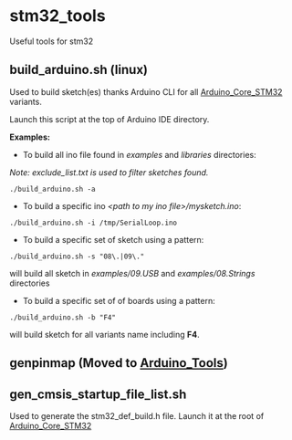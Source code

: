 # stm32_tools
Useful tools for stm32

## build_arduino.sh (linux)
Used to build sketch(es) thanks Arduino CLI for all [Arduino_Core_STM32](https://github.com/stm32duino/Arduino_Core_STM32) variants.

Launch this script at the top of Arduino IDE directory.

**Examples:** 
  * To build all ino file found in _examples_ and  _libraries_ directories:
  
_Note: exclude_list.txt is used to filter sketches found._
  
`./build_arduino.sh -a`
  * To build a specific ino _\<path to my ino file\>/mysketch.ino_:
  
`./build_arduino.sh -i /tmp/SerialLoop.ino`
  * To build a specific set of sketch using a pattern:
  
`./build_arduino.sh -s "08\.|09\."`

will build all sketch in _examples/09.USB_ and _examples/08.Strings_ directories
  * To build a specific set of of boards using a pattern:
  
`./build_arduino.sh -b "F4"`

will build sketch for all variants name including **F4**.

## genpinmap (Moved to [Arduino_Tools](https://github.com/stm32duino/Arduino_Tools))

## gen_cmsis_startup_file_list.sh
Used to generate the stm32_def_build.h file.
Launch it at the root of [Arduino_Core_STM32](https://github.com/stm32duino/Arduino_Core_STM32)

